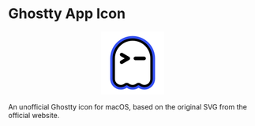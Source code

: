 # Ghostty App Icon

<p align="center">
  <img src="./ghostty.iconset/icon_128x128@2x.png" alt="Ghostty Icon" width="128" height="128">
</p>

An unofficial Ghostty icon for macOS, based on the original SVG from the official website.
